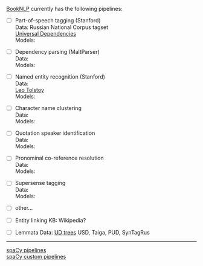 [BookNLP](https://github.com/dbamman/book-nlp) currently has the following pipelines: 

- [ ] Part-of-speech tagging (Stanford)  
Data: 
Russian National Corpus tagset  
[Universal Dependencies](https://universaldependencies.org/#download)  
Models:  

- [ ] Dependency parsing (MaltParser)  
Data:   
Models:  

- [ ] Named entity recognition (Stanford)  
Data:  
[Leo Tolstoy](https://github.com/tolstoydigital/TEI)  
Models:  


- [ ] Character name clustering  
Data:  
Models:  


- [ ] Quotation speaker identification  
Data:  
Models:  


- [ ] Pronominal co-reference resolution  
Data:   
Models:  


- [ ] Supersense tagging  
Data:  
Models:  

- [ ] other...  

- [ ] Entity linking 
KB:  Wikipedia?
  

- [ ] Lemmata
Data: [UD trees](https://universaldependencies.org/#download) USD, Taiga, PUD, SynTagRus


 --- 
[spaCy pipelines](https://spacy.io/usage/processing-pipelines)  
[spaCy custom pipelines](https://spacy.io/usage/processing-pipelines#custom-components)
